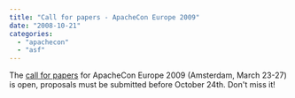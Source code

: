 ```yaml
---
title: "Call for papers - ApacheCon Europe 2009"
date: "2008-10-21"
categories: 
  - "apachecon"
  - "asf"
---
```


The [call for papers](http://us.apachecon.com/c/aceu2009/) for ApacheCon Europe 2009 (Amsterdam, March 23-27) is open, proposals must be submitted before October 24th. Don't miss it!
